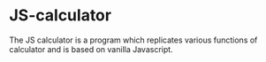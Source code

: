 # JS-calculator
The JS calculator is a program which replicates various functions of calculator and is based on vanilla Javascript.
